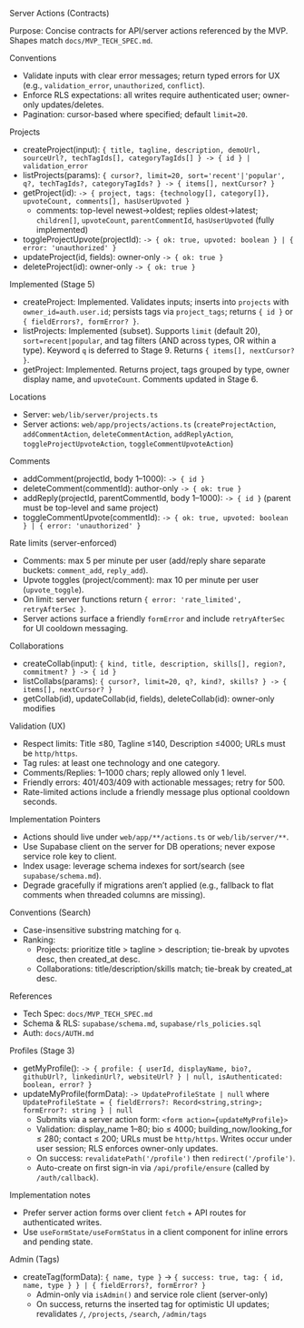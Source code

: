 Server Actions (Contracts)

Purpose: Concise contracts for API/server actions referenced by the MVP. Shapes match `docs/MVP_TECH_SPEC.md`.

Conventions
- Validate inputs with clear error messages; return typed errors for UX (e.g., `validation_error`, `unauthorized`, `conflict`).
- Enforce RLS expectations: all writes require authenticated user; owner-only updates/deletes.
- Pagination: cursor-based where specified; default `limit=20`.

Projects
- createProject(input): `{ title, tagline, description, demoUrl, sourceUrl?, techTagIds[], categoryTagIds[] } -> { id } | validation_error`
- listProjects(params): `{ cursor?, limit=20, sort='recent'|'popular', q?, techTagIds?, categoryTagIds? } -> { items[], nextCursor? }`
- getProject(id): `-> { project, tags: {technology[], category[]}, upvoteCount, comments[], hasUserUpvoted }`
  - comments: top-level newest→oldest; replies oldest→latest; `children[]`, `upvoteCount`, `parentCommentId`, `hasUserUpvoted` (fully implemented)
- toggleProjectUpvote(projectId): `-> { ok: true, upvoted: boolean } | { error: 'unauthorized' }`
- updateProject(id, fields): owner-only `-> { ok: true }`
- deleteProject(id): owner-only `-> { ok: true }`

Implemented (Stage 5)
- createProject: Implemented. Validates inputs; inserts into `projects` with `owner_id=auth.user.id`; persists tags via `project_tags`; returns `{ id }` or `{ fieldErrors?, formError? }`.
- listProjects: Implemented (subset). Supports `limit` (default 20), `sort=recent|popular`, and tag filters (AND across types, OR within a type). Keyword `q` is deferred to Stage 9. Returns `{ items[], nextCursor? }`.
- getProject: Implemented. Returns project, tags grouped by type, owner display name, and `upvoteCount`. Comments updated in Stage 6.

Locations
- Server: `web/lib/server/projects.ts`
- Server actions: `web/app/projects/actions.ts` (`createProjectAction`, `addCommentAction`, `deleteCommentAction`, `addReplyAction`, `toggleProjectUpvoteAction`, `toggleCommentUpvoteAction`)

Comments
- addComment(projectId, body 1–1000): `-> { id }`
- deleteComment(commentId): author-only `-> { ok: true }`
- addReply(projectId, parentCommentId, body 1–1000): `-> { id }` (parent must be top-level and same project)
- toggleCommentUpvote(commentId): `-> { ok: true, upvoted: boolean } | { error: 'unauthorized' }`

Rate limits (server-enforced)
- Comments: max 5 per minute per user (add/reply share separate buckets: `comment_add`, `reply_add`).
- Upvote toggles (project/comment): max 10 per minute per user (`upvote_toggle`).
- On limit: server functions return `{ error: 'rate_limited', retryAfterSec }`.
- Server actions surface a friendly `formError` and include `retryAfterSec` for UI cooldown messaging.

Collaborations
- createCollab(input): `{ kind, title, description, skills[], region?, commitment? } -> { id }`
- listCollabs(params): `{ cursor?, limit=20, q?, kind?, skills? } -> { items[], nextCursor? }`
- getCollab(id), updateCollab(id, fields), deleteCollab(id): owner-only modifies

Validation (UX)
- Respect limits: Title ≤80, Tagline ≤140, Description ≤4000; URLs must be `http/https`.
- Tag rules: at least one technology and one category.
- Comments/Replies: 1–1000 chars; reply allowed only 1 level.
- Friendly errors: 401/403/409 with actionable messages; retry for 500.
 - Rate-limited actions include a friendly message plus optional cooldown seconds.

Implementation Pointers
- Actions should live under `web/app/**/actions.ts` or `web/lib/server/**`.
- Use Supabase client on the server for DB operations; never expose service role key to client.
- Index usage: leverage schema indexes for sort/search (see `supabase/schema.md`).
- Degrade gracefully if migrations aren’t applied (e.g., fallback to flat comments when threaded columns are missing).

Conventions (Search)
- Case-insensitive substring matching for `q`.
- Ranking:
  - Projects: prioritize title > tagline > description; tie-break by upvotes desc, then created_at desc.
  - Collaborations: title/description/skills match; tie-break by created_at desc.

References
- Tech Spec: `docs/MVP_TECH_SPEC.md`
- Schema & RLS: `supabase/schema.md`, `supabase/rls_policies.sql`
- Auth: `docs/AUTH.md`

Profiles (Stage 3)
- getMyProfile(): `-> { profile: { userId, displayName, bio?, githubUrl?, linkedinUrl?, websiteUrl? } | null, isAuthenticated: boolean, error? }`
- updateMyProfile(formData): `-> UpdateProfileState | null` where `UpdateProfileState = { fieldErrors?: Record<string,string>; formError?: string } | null`
  - Submits via a server action form: `<form action={updateMyProfile}>`
  - Validation: display_name 1–80; bio ≤ 4000; building_now/looking_for ≤ 280; contact ≤ 200; URLs must be `http/https`. Writes occur under user session; RLS enforces owner-only updates.
  - On success: `revalidatePath('/profile')` then `redirect('/profile')`.
  - Auto-create on first sign-in via `/api/profile/ensure` (called by `/auth/callback`).

Implementation notes
- Prefer server action forms over client `fetch` + API routes for authenticated writes.
- Use `useFormState/useFormStatus` in a client component for inline errors and pending state.

Admin (Tags)
- createTag(formData): `{ name, type }` -> `{ success: true, tag: { id, name, type } } | { fieldErrors?, formError? }`
  - Admin-only via `isAdmin()` and service role client (server-only)
  - On success, returns the inserted tag for optimistic UI updates; revalidates `/`, `/projects`, `/search`, `/admin/tags`

